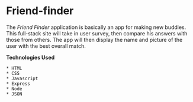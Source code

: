 # Friend-finder

The *Friend Finder* application is basically an app for making new buddies. This full-stack site will take in user survey, then compare his answers with those from others. The app will then display the name and picture of the user with the best overall match.


__Technologies Used__

    * HTML
    * CSS
    * Javascript
    * Express
    * Node
    * JSON
